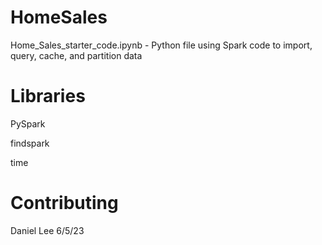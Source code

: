 # HomeSales

Home_Sales_starter_code.ipynb - Python file using Spark code to import, query, cache, and partition data


# Libraries
PySpark

findspark

time

# Contributing
Daniel Lee 6/5/23
